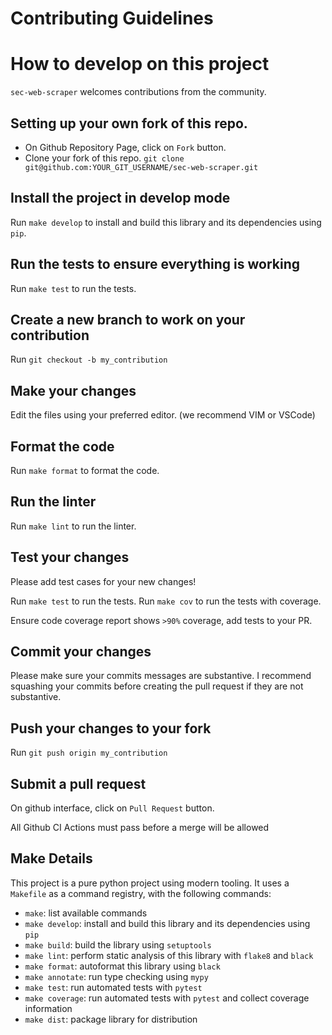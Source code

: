 # Contributing Guidelines


# How to develop on this project

`sec-web-scraper` welcomes contributions from the community.

## Setting up your own fork of this repo.

- On Github Repository Page, click on `Fork` button.
- Clone your fork of this repo. `git clone git@github.com:YOUR_GIT_USERNAME/sec-web-scraper.git`

## Install the project in develop mode

Run `make develop` to install and build this library and its dependencies using `pip`.

## Run the tests to ensure everything is working

Run `make test` to run the tests.

## Create a new branch to work on your contribution

Run `git checkout -b my_contribution`

## Make your changes

Edit the files using your preferred editor. (we recommend VIM or VSCode)

## Format the code

Run `make format` to format the code.

## Run the linter

Run `make lint` to run the linter.

## Test your changes

Please add test cases for your new changes!

Run `make test` to run the tests.
Run `make cov` to run the tests with coverage.

Ensure code coverage report shows `>90%` coverage, add tests to your PR.

## Commit your changes

Please make sure your commits messages are substantive.
I recommend squashing your commits before creating the pull request if they are not substantive.

## Push your changes to your fork

Run `git push origin my_contribution`

## Submit a pull request

On github interface, click on `Pull Request` button.

All Github CI Actions must pass before a merge will be allowed


## Make Details

This project is a pure python project using modern tooling. It uses a `Makefile` as a command registry, with the following commands:
- `make`: list available commands
- `make develop`: install and build this library and its dependencies using `pip`
- `make build`: build the library using `setuptools`
- `make lint`: perform static analysis of this library with `flake8` and `black`
- `make format`: autoformat this library using `black`
- `make annotate`: run type checking using `mypy`
- `make test`: run automated tests with `pytest`
- `make coverage`: run automated tests with `pytest` and collect coverage information
- `make dist`: package library for distribution
